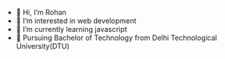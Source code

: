 - 👋 Hi, I’m Rohan
- 👀 I’m interested in web development
- 🌱 I’m currently learning javascript
- 🌱 Pursuing Bachelor of Technology from Delhi Technological University(DTU)
<!--- 📫 How to reach me ...-->

<!---
SharmaRohan1/SharmaRohan1 is a ✨ special ✨ repository because its `README.md` (this file) appears on your GitHub profile.
You can click the Preview link to take a look at your changes.
--->

